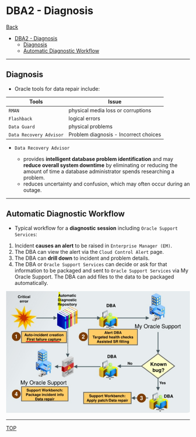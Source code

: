 # DBA2 - Diagnosis

[Back](../../index.md)

- [DBA2 - Diagnosis](#dba2---diagnosis)
  - [Diagnosis](#diagnosis)
  - [Automatic Diagnostic Workflow](#automatic-diagnostic-workflow)

---

## Diagnosis

- Oracle tools for data repair include:

| Tools                   | Issue                                 |
| ----------------------- | ------------------------------------- |
| `RMAN`                  | physical media loss or corruptions    |
| `Flashback`             | logical errors                        |
| `Data Guard`            | physical problems                     |
| `Data Recovery Advisor` | Problem diagnosis - Incorrect choices |

- `Data Recovery Advisor`

  - provides **intelligent database problem identification** and may **reduce overall system downtime** by eliminating or reducing the amount of time a database administrator spends researching a problem.
  - reduces uncertainty and confusion, which may often occur during an outage.

---

## Automatic Diagnostic Workflow

- Typical workflow for a **diagnostic session** including `Oracle Support Services`:

1. Incident **causes an alert** to be raised in `Enterprise Manager (EM)`.
2. The DBA can view the alert via the `Cloud Control Alert` page.
3. The DBA can **drill down** to incident and problem details.
4. The DBA or `Oracle Support Services` can decide or ask for that information to be packaged and sent to `Oracle Support Services` via My Oracle Support. The DBA can add files to the data to be packaged automatically.

![diagram_diagnostic_workflow01](./pic/diagram_diagnostic_workflow01.png)

---

[TOP](#dba2---diagnosis)
